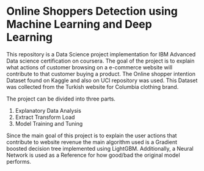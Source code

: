 # Online Shoppers Detection using Machine Learning and Deep Learning 


This repository is a Data Science project implementation for IBM Advanced Data science certification on coursera. The goal of the project is to explain what actions of customer browsing on a e-commerce website will contribute to that customer buying a product. The Online shopper intention Dataset found on Kaggle and also on UCI repository was used. This Dataset was collected from the Turkish website for Columbia clothing brand.

The project can be divided into three parts.

1. Explanatory Data Analysis
2. Extract Transform Load 
3. Model Training and Tuning

Since the main goal of this project is to explain the user actions that contribute to website revenue the main algorithm used is a Gradient boosted decision tree implemented using LightGBM. Additionally, a Neural Network is used as a Reference for how good/bad the original model performs.
